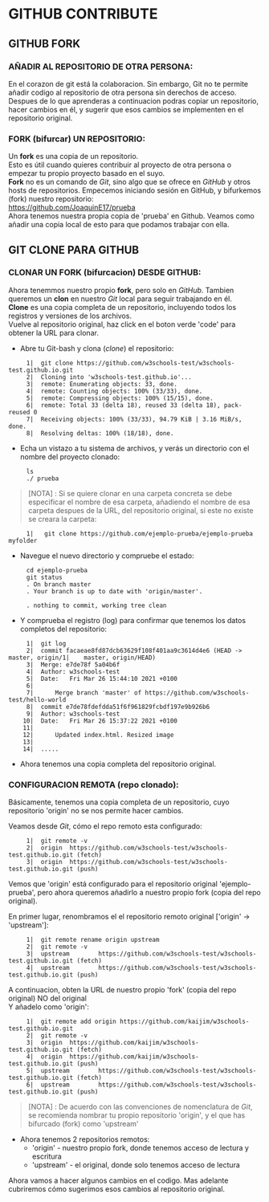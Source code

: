 GITHUB CONTRIBUTE
=====================
 ## GITHUB FORK  
  ### AÑADIR AL REPOSITORIO DE OTRA PERSONA:  

   En el corazon de git está la colaboracion. Sin embargo, Git no te permite añadir codigo al repositorio de otra persona sin derechos de acceso.  
   Despues de lo que aprenderas a continuacion podras copiar un repositorio, hacer cambios en él, y sugerir que esos cambios se implementen en el repositorio original.  

  ### FORK (bifurcar) UN REPOSITORIO:  

   Un **fork** es una copia de un repositorio.  
   Esto es útil cuando quieres contribuir al proyecto de otra persona o empezar tu propio proyecto basado en el suyo.  
   **Fork** no es un comando de _Git_, sino algo que se ofrece en _GitHub_ y otros hosts de repositorios. Empecemos iniciando sesión en GitHub, y bifurkemos (fork) nuestro repositorio:  
    	https://github.com/JoaquinE17/prueba  
   Ahora tenemos nuestra propia copia de 'prueba' en Github. Veamos como añadir una copia local de esto para que podamos trabajar con ella.  

 ## GIT CLONE PARA GITHUB  
  ### CLONAR UN FORK (bifurcacion) DESDE GITHUB:  
   Ahora tenemmos nuestro propio **fork**, pero solo en _GitHub_. Tambien queremos un **clon** en nuestro _Git_ local para seguir trabajando en él.  
   **Clone** es una copia completa de un repositorio, incluyendo todos los registros y versiones de los archivos.  
   Vuelve al repositorio original, haz click en el boton verde 'code' para obtener la URL para clonar.  

   * Abre tu Git-bash y clona (_clone_) el repositorio:  

   ~~~ git:
        1|  git clone https://github.com/w3schools-test/w3schools-test.github.io.git
        2|  Cloning into 'w3schools-test.github.io'...
        3|  remote: Enumerating objects: 33, done.
        4|  remote: Counting objects: 100% (33/33), done.
        5|  remote: Compressing objects: 100% (15/15), done.
        6|  remote: Total 33 (delta 18), reused 33 (delta 18), pack-reused 0
        7|  Receiving objects: 100% (33/33), 94.79 KiB | 3.16 MiB/s, done.
        8|  Resolving deltas: 100% (18/18), done.
   ~~~  

   * Echa un vistazo a tu sistema de archivos, y verás un directorio con el nombre del proyecto clonado:  

   ~~~ bash:
        ls
        ./ prueba
   ~~~  

   > [NOTA] : Si se quiere clonar en una carpeta concreta se debe especificar el nombre de esa carpeta, añadiendo el nombre de esa carpeta despues de la URL, del repositorio original, si este no existe se creara la carpeta:  
   ~~~ git:
        1|   git clone https://github.com/ejemplo-prueba/ejemplo-prueba myfolder  
   ~~~ 

   * Navegue el nuevo directorio y compruebe el estado:  

   ~~~ bash:
        cd ejemplo-prueba
        git status
        . On branch master
        . Your branch is up to date with 'origin/master'.

        . nothing to commit, working tree clean
   ~~~  

   * Y comprueba el registro (log) para confirmar que tenemos los datos completos del repositorio:  

   ~~~ git:
        1|  git log
        2|  commit facaeae8fd87dcb63629f108f401aa9c3614d4e6 (HEAD -> master, origin/1|    master, origin/HEAD)
        3|  Merge: e7de78f 5a04b6f
        4|  Author: w3schools-test 
        5|  Date:   Fri Mar 26 15:44:10 2021 +0100
        6|  
        7|      Merge branch 'master' of https://github.com/w3schools-test/hello-world
        8|  commit e7de78fdefdda51f6f961829fcbdf197e9b926b6
        9|  Author: w3schools-test 
       10|  Date:   Fri Mar 26 15:37:22 2021 +0100
       11|  
       12|      Updated index.html. Resized image
       13|      
       14|  .....
   ~~~  

   * Ahora tenemos una copia completa del repositorio original.  

  ### CONFIGURACION REMOTA (repo clonado):  
   Básicamente, tenemos una copia completa de un repositorio, cuyo repositorio 'origin' no se nos permite hacer cambios.  

   Veamos desde _Git_, cómo el repo remoto esta configurado:  

   ~~~ git:
        1|  git remote -v
        2|  origin  https://github.com/w3schools-test/w3schools-test.github.io.git (fetch)
        3|  origin  https://github.com/w3schools-test/w3schools-test.github.io.git (push)
   ~~~  

   Vemos que 'origin' está configurado para el repositorio original 'ejemplo-prueba', pero ahora queremos añadirlo a nuestro propio fork (copia del repo original).  

   En primer lugar, renombramos el el repositorio remoto original ['origin' -> 'upstream']:  

   ~~~ git:
        1|  git remote rename origin upstream
        2|  git remote -v
        3|  upstream        https://github.com/w3schools-test/w3schools-test.github.io.git (fetch)
        4|  upstream        https://github.com/w3schools-test/w3schools-test.github.io.git (push)
   
   ~~~  

   A continuacion, obten la URL de nuestro propio 'fork' (copia del repo original) NO del original  
   Y añadelo como 'origin':  

   ~~~ git:
        1|  git remote add origin https://github.com/kaijim/w3schools-test.github.io.git
        2|  git remote -v
        3|  origin  https://github.com/kaijim/w3schools-test.github.io.git (fetch)
        4|  origin  https://github.com/kaijim/w3schools-test.github.io.git (push)
        5|  upstream        https://github.com/w3schools-test/w3schools-test.github.io.git (fetch)
        6|  upstream        https://github.com/w3schools-test/w3schools-test.github.io.git (push)
   ~~~  

   > [NOTA] : De acuerdo con las convenciones de nomenclatura de _Git_, se recomienda nombrar tu propio repositorio 'origin', y el que has bifurcado (fork) como 'upstream'  
   
   * Ahora tenemos 2 repositorios remotos:  
     - 'origin' - nuestro propio fork, donde tenemos acceso de lectura y escritura  
     - 'upstream' - el original, donde solo tenemos acceso de lectura
       
   Ahora vamos a hacer algunos cambios en el codigo. Mas adelante cubriremos cómo sugerimos esos cambios al repositorio original.  